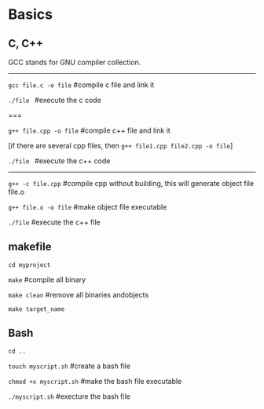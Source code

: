 # Basics

## C, C++ 
GCC stands for GNU compiler collection.

---
`gcc file.c -o file`     #compile c file and link it

`./file `                #execute the c code

===

`g++ file.cpp -o file`   #compile c++ file and link it

[if there are several cpp files, then `g++ file1.cpp file2.cpp -o file`]

`./file `                #execute the c++ code


---
`g++ -c file.cpp`        #compile cpp without building, this will generate object file file.o

`g++ file.o -o file`     #make object file executable

`./file`                 #execute the c++ file

## makefile
`cd myproject`

`make`                   #compile all binary

`make clean`             #remove all binaries andobjects

`make target_name`

## Bash
`cd ..`

`touch myscript.sh`      #create a bash file

`chmod +x myscript.sh`   #make the bash file executable

`./myscript.sh`          #execture the bash file
